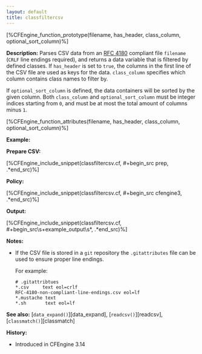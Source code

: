 ```yaml
---
layout: default
title: classfiltercsv
---
```


[%CFEngine_function_prototype(filename, has_header, class_column, optional_sort_column)%]

**Description:**
Parses CSV data from an [RFC 4180](http://www.ietf.org/rfc/rfc4180.txt) compliant file `filename` (`CRLF` line endings required), and returns a data variable that is
filtered by defined classes. If `has_header` is set to `true`, the columns in
the first line of the CSV file are used as keys for the data. `class_column`
specifies which column contains class names to filter by.

If `optional_sort_column` is defined, the data containers will be sorted by the
given column. Both `class_column` and `optional_sort_column` must be integer
indices starting from `0`, and must be at most the total amount of columns
minus `1`.

[%CFEngine_function_attributes(filename, has_header, class_column, optional_sort_column)%]

**Example:**

**Prepare CSV:**

[%CFEngine_include_snippet(classfiltercsv.cf, #\+begin_src prep, .*end_src)%]

**Policy:**

[%CFEngine_include_snippet(classfiltercsv.cf, #\+begin_src cfengine3, .*end_src)%]

**Output:**

[%CFEngine_include_snippet(classfiltercsv.cf, #\+begin_src\s+example_output\s*, .*end_src)%]

**Notes:**

* If the CSV file is stored in a `git` repository the `.gitattributes` file can be used to ensure proper line endings.

   For example:

   ```
   # .gitattribtues
   *.csv     text eol=crlf
   RFC-4180-non-compliant-line-endings.csv eol=lf
   *.mustache text
   *.sh       text eol=lf
   ```

**See also:** [`data_expand()`][data_expand], [`readcsv()`][readcsv], [`classmatch()`][classmatch]

**History:**

- Introduced in CFEngine 3.14
